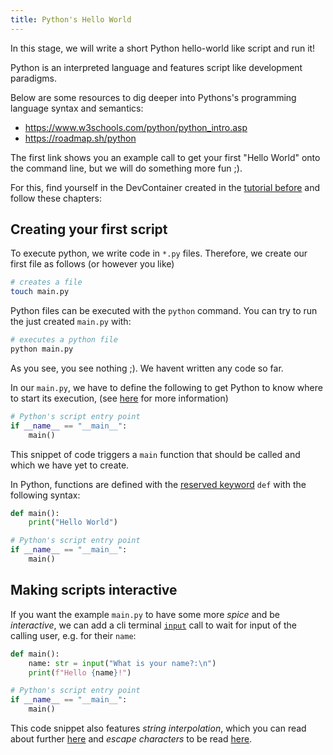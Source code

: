 ```yaml
---
title: Python's Hello World
---
```


In this stage, we will write a short Python hello-world like script and run it!

Python is an interpreted language and features script like development paradigms.

Below are some resources to dig deeper into Pythons's programming language syntax and semantics:

- https://www.w3schools.com/python/python_intro.asp
- https://roadmap.sh/python

The first link shows you an example call to get your first "Hello World" onto the command line, but we will do something more fun ;).

For this, find yourself in the DevContainer created in the [tutorial before](road-to-cloud/tutorials/1-getting-started/00-goals/) and follow these chapters:

## Creating your first script

To execute python, we write code in `*.py` files. 
Therefore, we create our first file as follows (or however you like)

```bash
# creates a file
touch main.py
```

Python files can be executed with the `python` command.
You can try to run the just created `main.py` with:
```bash
# executes a python file
python main.py
```

As you see, you see nothing ;). We havent written any code so far.

In our `main.py`, we have to define the following to get Python to know where to start its execution, (see [here](https://realpython.com/if-name-main-python/) for more information)

```python title=main.py
# Python's script entry point
if __name__ == "__main__":
    main()
```

This snippet of code triggers a `main` function that should be called and which we have yet to create.

In Python, functions are defined with the [reserved keyword](https://realpython.com/lessons/reserved-keywords/) `def` with the following syntax:

```python title=main.py
def main():
    print("Hello World")

# Python's script entry point
if __name__ == "__main__":
    main()
```

## Making scripts interactive

If you want the example `main.py` to have some more *spice* and be *interactive*, we can add a cli terminal [`input`](https://www.w3schools.com/python/ref_func_input.asp) call to wait for input of the calling user, e.g. for their `name`:


```python title=main.py
def main():
    name: str = input("What is your name?:\n")
    print(f"Hello {name}!")

# Python's script entry point
if __name__ == "__main__":
    main()
```

This code snippet also features *string interpolation*, which you can read about further [here](https://www.programiz.com/python-programming/string-interpolation) and *escape characters* to be read [here](https://www.w3schools.com/python/gloss_python_escape_characters.asp).








